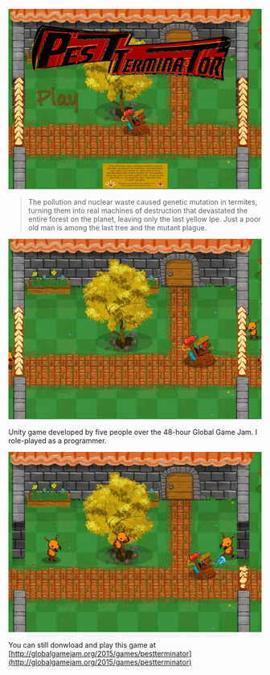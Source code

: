 [![Pestterminator](images/projects/pestterminator/pestterminator-1.jpg)](images/projects/pestterminator/pestterminator-1.jpg)
> The pollution and nuclear waste caused genetic mutation in termites, turning them into real machines of destruction that devastated the entire forest on the planet, leaving only the last yellow Ipe. Just a poor old man is among the last tree and the mutant plague.

[![Pestterminator](images/projects/pestterminator/pestterminator-2.jpg)](images/projects/pestterminator/pestterminator-2.jpg)

Unity game developed by five people over the 48-hour Global Game Jam. I role-played as a programmer.

[![Pestterminator](images/projects/pestterminator/pestterminator-3.jpg)](images/projects/pestterminator/pestterminator-3.jpg)

You can still donwload and play this game at [http://globalgamejam.org/2015/games/pestterminator](http://globalgamejam.org/2015/games/pestterminator)